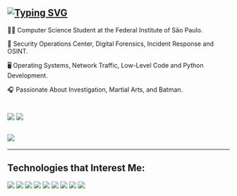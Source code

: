 [![Typing SVG](https://readme-typing-svg.demolab.com/?font=Fira+Code&pause=1000&color=F7F7F7&width=435&lines=Hey,+i'm+André+Lyra+🇧🇷)](https://git.io/typing-svg)
---------------------------------------------------------------------------------------------------------------------------------------

🕵🏻 Computer Science Student at the Federal Institute of São Paulo.

🔏 Security Operations Center, Digital Forensics, Incident Response and OSINT.

🖥️ Operating Systems, Network Traffic, Low-Level Code and Python Development.

🎧 Passionate About Investigation, Martial Arts, and Batman.

#
<p align="left">
<a href="https://www.linkedin.com/in/andrelfmp3/"><img src="https://img.shields.io/badge/linkedin-22293d?style=for-the-badge&logoColor=F2F2F2&logo=linkedin"/></a>
<a href="https://www.instagram.com/andrelfmp3/"><img src="https://img.shields.io/badge/instagram-394d74?style=for-the-badge&logoColor=F2F2F2&logo=instagram"/></a>

![](https://github-readme-stats.vercel.app/api/top-langs/?username=andrelfmp3&theme=great-gatsby&hide_border=false&include_all_commits=false&count_private=false&layout=compact)
-----------------------------------------
---------------------------------------------------------------------------------------------------------------------------------------



## Technologies that Interest Me:

<p align="left">
<img src="https://img.shields.io/badge/python-394d74?logo=python&style=for-the-badge&logoColor=F2F2F2"/>
<img src="https://img.shields.io/badge/c-22293d?logo=c&style=for-the-badge&logoColor=F2F2F2"/>
<img src="https://img.shields.io/badge/assembly-%23000000.svg?style=for-the-badge&logo=assemblyscript&logoColor=white"/>
<img src="https://img.shields.io/badge/flask-22293d?logo=flask&style=for-the-badge&logoColor=F2F2F2"/>
<img src="https://img.shields.io/badge/LetsDefend-394d74?logo=letsdefend&style=for-the-badge&logoColor=F2F2F2"/>
<img src="https://img.shields.io/badge/archlinux-22293d?logo=archlinux&style=for-the-badge&logoColor=F2F2F2"/>
<img src="https://img.shields.io/badge/TryHackMe-394d74?logo=tryhackme&style=for-the-badge&logoColor=F2F2F2"/>
<img src="https://img.shields.io/badge/splunk-%23049fd9.svg?style=for-the-badge&logo=splunk&logoColor=F2F2F2" />
<img src="https://img.shields.io/badge/cisco-%23049fd9.svg?style=for-the-badge&logo=cisco&logoColor=F2F2F2" />

